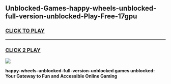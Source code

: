 
## Unblocked-Games-happy-wheels-unblocked-full-version-unblocked-Play-Free-17gpu
<h3>
<a href="https://premium76.site?title=happy-wheels-unblocked-full-version-unblocked&ref=12A">CLICK TO PLAY</a></h3>
<hr>

<h3>
<a href="https://premium76.site?title=happy-wheels-unblocked-full-version-unblocked&ref=12A">CLICK 2 PLAY</a>
  
</h3>

<a href="https://premium76.site?title=happy-wheels-unblocked-full-version-unblocked&ref=12A"><img src="https://clearcache.store/games.png"></a>


**happy-wheels-unblocked-full-version-unblocked games unblocked: Your Gateway to Fun and Accessible Online Gaming**
